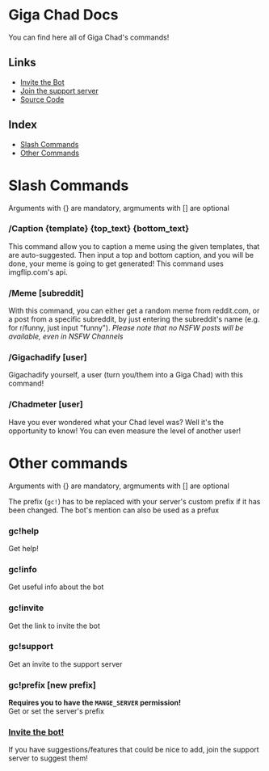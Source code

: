 # Giga Chad Docs

You can find here all of Giga Chad's commands!

## Links

* [Invite the Bot](https://gigachad-bot.xyz)
* [Join the support server](https://gigachad-bot.xyz)
* [Source Code](https://github.com/gigachad-bot)


## Index

* [Slash Commands]()
* [Other Commands]()

# Slash Commands
Arguments with {}  are mandatory, argmuments with [] are optional

### **/Caption {template} {top_text} {bottom_text}**
This command allow  you to caption a meme using the given templates, that are auto-suggested. Then input a top  and bottom
caption, and you will be done, your meme is going to get generated! This command uses imgflip.com's api.

### **/Meme [subreddit]**
With this command, you can either get a random meme from reddit.com,  or a post from a specific subreddit, by just 
entering the subreddit's name (e.g. for r/funny, just input "funny"). 
*Please note that no NSFW posts will be available, even in NSFW Channels*

### **/Gigachadify [user]**
Gigachadify yourself, a user (turn you/them into a Giga Chad) with this command!

### **/Chadmeter [user]**
Have you ever wondered what your Chad level was? Well it's the opportunity to know! You can even measure the level of another user!

# Other commands
Arguments with {}  are mandatory, argmuments with [] are optional

The prefix (`gc!`) has to be replaced with your server's custom prefix if it has been changed. The bot's mention can 
also be used as a prefux

### **gc!help** 
Get help!
### **gc!info** 
Get useful info about the bot
### **gc!invite** 
Get the link to invite the bot</br>
### **gc!support** 
Get an invite to the support server</br>
### **gc!prefix [new prefix]** 
**Requires you to have the `MANGE_SERVER` permission!**<br>
Get or set the server's prefix

###  [Invite the bot!](https://discord.com/api/oauth2/authorize?client_id=843550872293867570&permissions=67584&scope=bot%20applications.commands)

If you have suggestions/features that could be nice to add, join the support server to suggest them!

